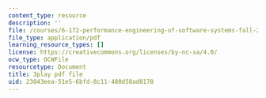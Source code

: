 ```yaml
---
content_type: resource
description: ''
file: /courses/6-172-performance-engineering-of-software-systems-fall-2018/23043eea51e56bfd8c11480d58ad8178_5sZo3SrLrGA.pdf
file_type: application/pdf
learning_resource_types: []
license: https://creativecommons.org/licenses/by-nc-sa/4.0/
ocw_type: OCWFile
resourcetype: Document
title: 3play pdf file
uid: 23043eea-51e5-6bfd-8c11-480d58ad8178
---
```

